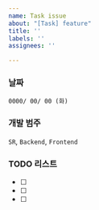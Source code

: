```yaml
---
name: Task issue
about: "[Task] feature"
title: ''
labels: ''
assignees: ''

---
```


### 날짜
`0000/ 00/ 00 (화)`   

###  개발 범주   
`SR`, `Backend`, `Frontend`   

### TODO 리스트
- [ ] 
- [ ] 
- [ ]

